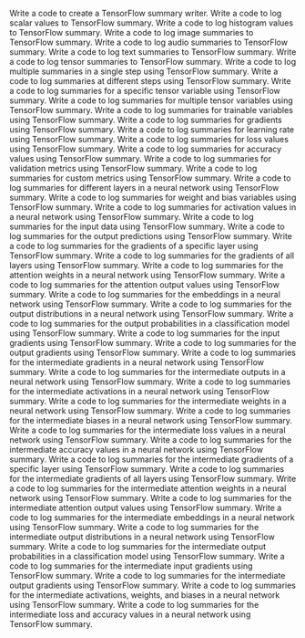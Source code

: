 Write a code to create a TensorFlow summary writer.
Write a code to log scalar values to TensorFlow summary.
Write a code to log histogram values to TensorFlow summary.
Write a code to log image summaries to TensorFlow summary.
Write a code to log audio summaries to TensorFlow summary.
Write a code to log text summaries to TensorFlow summary.
Write a code to log tensor summaries to TensorFlow summary.
Write a code to log multiple summaries in a single step using TensorFlow summary.
Write a code to log summaries at different steps using TensorFlow summary.
Write a code to log summaries for a specific tensor variable using TensorFlow summary.
Write a code to log summaries for multiple tensor variables using TensorFlow summary.
Write a code to log summaries for trainable variables using TensorFlow summary.
Write a code to log summaries for gradients using TensorFlow summary.
Write a code to log summaries for learning rate using TensorFlow summary.
Write a code to log summaries for loss values using TensorFlow summary.
Write a code to log summaries for accuracy values using TensorFlow summary.
Write a code to log summaries for validation metrics using TensorFlow summary.
Write a code to log summaries for custom metrics using TensorFlow summary.
Write a code to log summaries for different layers in a neural network using TensorFlow summary.
Write a code to log summaries for weight and bias variables using TensorFlow summary.
Write a code to log summaries for activation values in a neural network using TensorFlow summary.
Write a code to log summaries for the input data using TensorFlow summary.
Write a code to log summaries for the output predictions using TensorFlow summary.
Write a code to log summaries for the gradients of a specific layer using TensorFlow summary.
Write a code to log summaries for the gradients of all layers using TensorFlow summary.
Write a code to log summaries for the attention weights in a neural network using TensorFlow summary.
Write a code to log summaries for the attention output values using TensorFlow summary.
Write a code to log summaries for the embeddings in a neural network using TensorFlow summary.
Write a code to log summaries for the output distributions in a neural network using TensorFlow summary.
Write a code to log summaries for the output probabilities in a classification model using TensorFlow summary.
Write a code to log summaries for the input gradients using TensorFlow summary.
Write a code to log summaries for the output gradients using TensorFlow summary.
Write a code to log summaries for the intermediate gradients in a neural network using TensorFlow summary.
Write a code to log summaries for the intermediate outputs in a neural network using TensorFlow summary.
Write a code to log summaries for the intermediate activations in a neural network using TensorFlow summary.
Write a code to log summaries for the intermediate weights in a neural network using TensorFlow summary.
Write a code to log summaries for the intermediate biases in a neural network using TensorFlow summary.
Write a code to log summaries for the intermediate loss values in a neural network using TensorFlow summary.
Write a code to log summaries for the intermediate accuracy values in a neural network using TensorFlow summary.
Write a code to log summaries for the intermediate gradients of a specific layer using TensorFlow summary.
Write a code to log summaries for the intermediate gradients of all layers using TensorFlow summary.
Write a code to log summaries for the intermediate attention weights in a neural network using TensorFlow summary.
Write a code to log summaries for the intermediate attention output values using TensorFlow summary.
Write a code to log summaries for the intermediate embeddings in a neural network using TensorFlow summary.
Write a code to log summaries for the intermediate output distributions in a neural network using TensorFlow summary.
Write a code to log summaries for the intermediate output probabilities in a classification model using TensorFlow summary.
Write a code to log summaries for the intermediate input gradients using TensorFlow summary.
Write a code to log summaries for the intermediate output gradients using TensorFlow summary.
Write a code to log summaries for the intermediate activations, weights, and biases in a neural network using TensorFlow summary.
Write a code to log summaries for the intermediate loss and accuracy values in a neural network using TensorFlow summary.